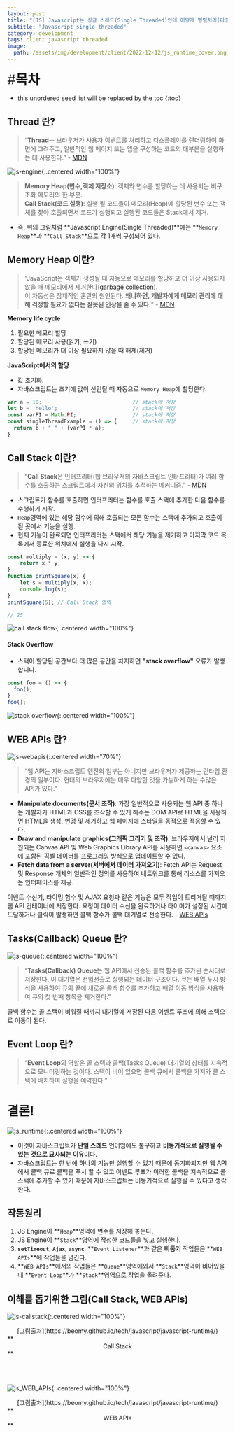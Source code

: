 ```yaml
---
layout: post
title: "[JS] Javascript는 싱글 스레드(Single Threaded)인데 어떻게 병렬처리(다중처리)가 가능할까?"
subtitle: "Javascript single threaded"
category: development
tags: client javascript threaded
image:
  path: /assets/img/development/client/2022-12-12/js_runtime_cover.png
---
```


<span style="font-size:30px;">\#**목차**</span>

* this unordered seed list will be replaced by the toc
{:toc}

## Thread 란?

> “**Thread**는 브라우저가 사용자 이벤트를 처리하고 디스플레이를 렌더링하여 화면에 그려주고, 일반적인 웹 페이지 또는 앱을 구성하는 코드의 대부분을 실행하는 데 사용한다.” - [MDN](https://developer.mozilla.org/en-US/docs/Glossary/Thread)

![js-engine](/assets/img/development/client/2022-12-12/js_engine.jpg){:.centered width="100%"}

> **Memory Heap(변수,객체 저장소)**: 객체와 변수를 할당하는 데 사용되는 비구조화 메모리의 한 부분.<br/>
**Call Stack(코드 실행)**: 실행 될 코드들이 메모리(Heap)에 할당된 변수 또는 객체를 찾아 호출되면서 코드가 실행되고 실행된 코드들은 Stack에서 제거.

- 즉, 위의 그림처럼 **Javascript Engine(Single Threaded)**에는 **`Memory Heap`**과 **`Call Stack`**으로 각 1개씩 구성되어 있다.


## Memory Heap 이란?

> “JavaScript는 객체가 생성될 때 자동으로 메모리를 할당하고 더 이상 사용되지 않을 때 메모리에서 제거한다([garbage collection](https://developer.mozilla.org/en-US/docs/Web/JavaScript/Memory_Management)).<br> 이 자동성은 잠재적인 혼란의 원인된다. **왜냐하면, 개발자에게 메모리 관리에 대해 걱정할 필요가 없다는 잘못된 인상을 줄 수 있다.**” - [MDN](https://developer.mozilla.org/en-US/docs/Web/JavaScript/Memory_Management#memory_life_cycle)

**Memory life cycle**
1. 필요한 메모리 할당
2. 할당된 메모리 사용(읽기, 쓰기)
3. 할당된 메모리가 더 이상 필요하지 않을 때 해제(제거)

**JavaScript에서의 할당**
- 값 초기화.
- 자바스크립트는 초기에 값이 선언될 때 자동으로 `Memory Heap`에 할당한다.

```javascript
var a = 10;                             // stack에 저장
let b = 'hello';                        // stack에 저장
const varPI = Math.PI;                  // stack에 저장
const singleThreadExample = () => {     // stack에 저장
  return b + " " + (varPI * a);
}
```

## Call Stack 이란?

> “**Call Stack**은 인터프리터(웹 브라우저의 자바스크립트 인터프리터)가 여러 함수를 호출하는 스크립트에서 자신의 위치를 추적하는 메커니즘.” - [MDN](https://developer.mozilla.org/en-US/docs/Glossary/Call_stack)
- 스크립트가 함수를 호출하면 인터프리터는 함수를 호출 스택에 추가한 다음 함수를 수행하기 시작.
- `Heap`영역에 있는 해당 함수에 의해 호출되는 모든 함수는 스택에 추가되고 호출이 된 곳에서 기능을 실행.
- 현재 기능이 완료되면 인터프리터는 스택에서 해당 기능을 제거하고 마지막 코드 목록에서 종료한 위치에서 실행을 다시 시작.

```javascript
const multiply = (x, y) => {    
    return x * y;
}
function printSquare(x) {   
    let s = multiply(x, x);
    console.log(s);
}
printSquare(5); // Call Stack 영역

// 25
```

![call stack flow](/assets/img/development/client/2022-12-12/call_stack_flow.png){:.centered width="100%"}

#### Stack Overflow
- 스택이 할당된 공간보다 더 많은 공간을 차지하면 **"stack overflow"** 오류가 발생합니다.

```javascript
const foo = () => {
  foo();
}
foo();
```

![stack overflow](/assets/img/development/client/2022-12-12/stack_over_flow_example.png){:.centered width="100%"}

## WEB APIs 란?

![js-webapis](/assets/img/development/client/2022-12-12/js_webapis.jpg){:.centered width="70%"}

> “웹 API는 자바스크립트 엔진의 일부는 아니지만 브라우저가 제공하는 런타임 환경의 일부이다. 현대의 브라우저에는 매우 다양한 것을 가능하게 하는 수많은 API가 있다.”

- **Manipulate documents(문서 조작)**: 가장 일반적으로 사용되는 웹 API 중 하나는 개발자가 HTML과 CSS를 조작할 수 있게 해주는 DOM API로 HTML을 사용하면 HTML을 생성, 변경 및 제거하고 웹 페이지에 스타일을 동적으로 적용할 수 있다.
- **Draw and manipulate graphics(그래픽 그리기 및 조작)**: 브라우저에서 널리 지원되는 Canvas API 및 Web Graphics Library API를 사용하면 `<canvas>` 요소에 포함된 픽셀 데이터를 프로그래밍 방식으로 업데이트할 수 있다.
- **Fetch data from a server(서버에서 데이터 가져오기)**: Fetch API는 Request 및 Response 개체의 일반적인 정의를 사용하여 네트워크를 통해 리소스를 가져오는 인터페이스를 제공.

이벤트 수신기, 타이밍 함수 및 AJAX 요청과 같은 기능은 모두 작업이 트리거될 때까지 웹 API 컨테이너에 저장한다. 요청이 데이터 수신을 완료하거나 타이머가 설정된 시간에 도달하거나 클릭이 발생하면 콜백 함수가 콜백 대기열로 전송한다. - [WEB APIs](https://medium.com/@gemma.croad/understanding-the-javascript-runtime-environment-4dd8f52f6fca)


## Tasks(Callback) Queue 란?

![js-queue](/assets/img/development/client/2022-12-12/js_queue.jpg){:.centered width="100%"}

> “**Tasks(Callback) Queue**는 웹 API에서 전송된 콜백 함수를 추가된 순서대로 저장한다. 이 대기열은 선입선출로 실행되는 데이터 구조이다. 큐는 배열 푸시 방식을 사용하여 큐의 끝에 새로운 콜백 함수를 추가하고 배열 이동 방식을 사용하여 큐의 첫 번째 항목을 제거한다.”

콜백 함수는 콜 스택이 비워질 때까지 대기열에 저장된 다음 이벤트 루프에 의해 스택으로 이동이 된다.

## Event Loop 란?
> “**Event Loop**의 역할은 콜 스택과 콜백(Tasks Queue) 대기열의 상태를 지속적으로 모니터링하는 것이다. 스택이 비어 있으면 콜백 큐에서 콜백을 가져와 콜 스택에 배치하여 실행을 예약한다.”

# 결론!
![js_runtime](/assets/img/development/client/2022-12-12/js_runtime.jpg){:.centered width="100%"}

- 이것이 자바스크립트가 **단일 스레드** 언어임에도 불구하고 **비동기적으로 실행될 수 있는 것으로 묘사되는 이유**이다. 
- 자바스크립트는 한 번에 하나의 기능만 실행할 수 있기 때문에 동기화되지만 웹 API에서 콜백 큐로 콜백을 푸시 할 수 있고 이벤트 루프가 이러한 콜백을 지속적으로 콜 스택에 추가할 수 있기 때문에 자바스크립트는 비동기적으로 실행될 수 있다고 생각한다.

## 작동원리
1. JS Engine이 **`Heap`**영역에 변수를 저장해 놓는다.
2. JS Engine이 **`Stack`**영역에 작성한 코드들을 넣고 실행한다.
3. **`setTimeout`**, **`Ajax`**, **`async`**, **`Event Listener`**과 같은 **비동기** 작업들은 **`WEB APIs`**에 작업들을 넘긴다.
4. **`WEB APIs`**에서의 작업들은 **`Queue`**영역에와서 **`Stack`**영역이 비어있을때 **`Event Loop`**가 **`Stack`**영역으로 작업을 올려준다.

## 이해를 돕기위한 그림(Call Stack, WEB APIs)

![js-callstack](/assets/img/development/client/2022-12-12/js_callstack.gif){:.centered width="100%"}
<div style="text-align: center">[그림출처](https://beomy.github.io/tech/javascript/javascript-runtime/)</div>
**<center>Call Stack</center>**

<br><br>

![js_WEB_APIs](/assets/img/development/client/2022-12-12/js_WEB_APIs.gif){:.centered width="100%"}
<div style="text-align: center">[그림출처](https://beomy.github.io/tech/javascript/javascript-runtime/)</div>
**<center>WEB APIs</center>**